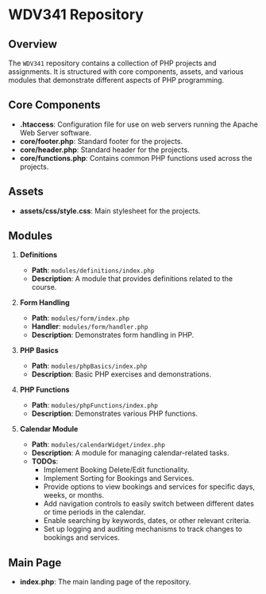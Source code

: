 # WDV341 Repository

## Overview
The `WDV341` repository contains a collection of PHP projects and assignments. It is structured with core components, assets, and various modules that demonstrate different aspects of PHP programming.

## Core Components
- **.htaccess**: Configuration file for use on web servers running the Apache Web Server software.
- **core/footer.php**: Standard footer for the projects.
- **core/header.php**: Standard header for the projects.
- **core/functions.php**: Contains common PHP functions used across the projects.

## Assets
- **assets/css/style.css**: Main stylesheet for the projects.

## Modules
1. **Definitions**
   - **Path**: `modules/definitions/index.php`
   - **Description**: A module that provides definitions related to the course.

2. **Form Handling**
   - **Path**: `modules/form/index.php`
   - **Handler**: `modules/form/handler.php`
   - **Description**: Demonstrates form handling in PHP.

3. **PHP Basics**
   - **Path**: `modules/phpBasics/index.php`
   - **Description**: Basic PHP exercises and demonstrations.

4. **PHP Functions**
   - **Path**: `modules/phpFunctions/index.php`
   - **Description**: Demonstrates various PHP functions.

5. **Calendar Module**
   - **Path**: `modules/calendarWidget/index.php`
   - **Description**: A module for managing calendar-related tasks.
   - **TODOs**:
     - Implement Booking Delete/Edit functionality.
     - Implement Sorting for Bookings and Services.
     - Provide options to view bookings and services for specific days, weeks, or months.
     - Add navigation controls to easily switch between different dates or time periods in the calendar.
     - Enable searching by keywords, dates, or other relevant criteria.
     - Set up logging and auditing mechanisms to track changes to bookings and services.

## Main Page
- **index.php**: The main landing page of the repository.
